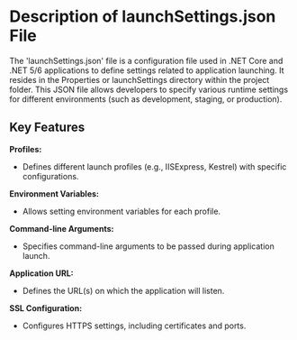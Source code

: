 # Description of launchSettings.json File

The 'launchSettings.json' file is a configuration file used in .NET Core and .NET 5/6 applications to define settings related to application launching. It resides in the Properties or launchSettings directory within the project folder. This JSON file allows developers to specify various runtime settings for different environments (such as development, staging, or production).

## Key Features

**Profiles:**

- Defines different launch profiles (e.g., IISExpress, Kestrel) with specific configurations.

**Environment Variables:**

- Allows setting environment variables for each profile.

**Command-line Arguments:**

- Specifies command-line arguments to be passed during application launch.

**Application URL:**

- Defines the URL(s) on which the application will listen.

**SSL Configuration:**

- Configures HTTPS settings, including certificates and ports.
